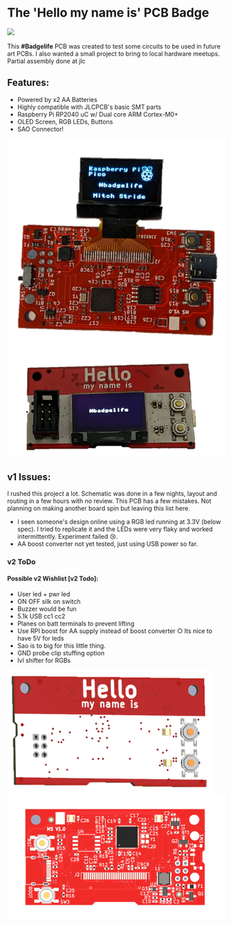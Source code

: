 # The 'Hello my name is' PCB Badge

![](./hello_my_name_is/img/temp.gif)

This **#Badgelife** PCB was created to test some circuits to be used in future art PCBs.
I also wanted a small project to bring to local hardware meetups. Partial assembly done at jlc  

## Features:
* Powered by x2 AA Batteries
* Highly compatible with JLCPCB's basic SMT parts
* Raspberry Pi RP2040 uC w/ Dual core ARM Cortex-M0+
* OLED Screen, RGB LEDs, Buttons
* SAO Connector!

![](./hello_my_name_is/img/badge.png)
![](./hello_my_name_is/img/badge2.png)

## v1 Issues:
I rushed this project a lot. Schematic was done in a few nights, layout and routing in a few hours with no review. This PCB has a few mistakes. Not planning on making another board spin but leaving this list here. 
* I seen someone's design online using a RGB led running at 3.3V (below spec). I tried to replicate it and the LEDs were very flaky and worked intermittently. Experiment failed 😢.
* AA boost converter not yet tested, just using USB power so far.
### v2 ToDo
#### Possible v2 Wishlist [v2 Todo]:
* User led + pwr led 
* ON OFF silk on switch
* Buzzer would be fun
* 5.1k USB cc1 cc2
* Planes on batt terminals to prevent lifting
* Use RPI boost for AA supply instead of boost converter
		○ Its nice to have 5V for leds
* Sao is to big for this little thing.
* GND probe clip stuffing option
* lvl shifter for RGBs

![](./hello_my_name_is/img/bot_ren.PNG)
![](./hello_my_name_is/img/top_ren.PNG)
